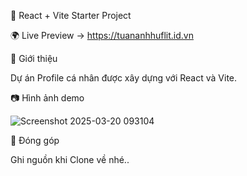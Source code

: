 
🚀 React + Vite Starter Project

🌍 Live Preview -> https://tuananhhuflit.id.vn



📌 Giới thiệu

Dự án Profile cá nhân được xây dựng với React và Vite.

📷 Hình ảnh demo

![Screenshot 2025-03-20 093104](https://github.com/user-attachments/assets/96d8ba0a-ab24-4cf7-92c8-6135566281c5)

🤝 Đóng góp

Ghi nguồn khi Clone về nhé..

